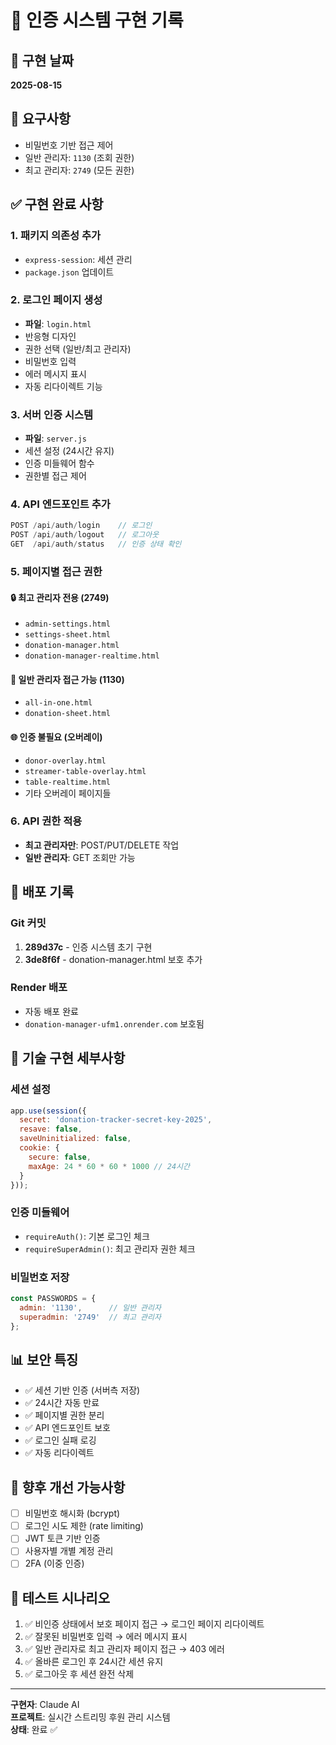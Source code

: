 # 🔐 인증 시스템 구현 기록

## 📅 구현 날짜
**2025-08-15**

## 🎯 요구사항
- 비밀번호 기반 접근 제어
- 일반 관리자: `1130` (조회 권한)  
- 최고 관리자: `2749` (모든 권한)

## ✅ 구현 완료 사항

### 1. 패키지 의존성 추가
- `express-session`: 세션 관리
- `package.json` 업데이트

### 2. 로그인 페이지 생성
- **파일**: `login.html`
- 반응형 디자인
- 권한 선택 (일반/최고 관리자)
- 비밀번호 입력
- 에러 메시지 표시
- 자동 리다이렉트 기능

### 3. 서버 인증 시스템
- **파일**: `server.js`
- 세션 설정 (24시간 유지)
- 인증 미들웨어 함수
- 권한별 접근 제어

### 4. API 엔드포인트 추가
```javascript
POST /api/auth/login    // 로그인
POST /api/auth/logout   // 로그아웃  
GET  /api/auth/status   // 인증 상태 확인
```

### 5. 페이지별 접근 권한

#### 🔒 최고 관리자 전용 (2749)
- `admin-settings.html`
- `settings-sheet.html` 
- `donation-manager.html`
- `donation-manager-realtime.html`

#### 👤 일반 관리자 접근 가능 (1130)
- `all-in-one.html`
- `donation-sheet.html`

#### 🌐 인증 불필요 (오버레이)
- `donor-overlay.html`
- `streamer-table-overlay.html`
- `table-realtime.html`
- 기타 오버레이 페이지들

### 6. API 권한 적용
- **최고 관리자만**: POST/PUT/DELETE 작업
- **일반 관리자**: GET 조회만 가능

## 🚀 배포 기록

### Git 커밋
1. **289d37c** - 인증 시스템 초기 구현
2. **3de8f6f** - donation-manager.html 보호 추가

### Render 배포
- 자동 배포 완료
- `donation-manager-ufm1.onrender.com` 보호됨

## 🔧 기술 구현 세부사항

### 세션 설정
```javascript
app.use(session({
  secret: 'donation-tracker-secret-key-2025',
  resave: false,
  saveUninitialized: false,
  cookie: { 
    secure: false,
    maxAge: 24 * 60 * 60 * 1000 // 24시간
  }
}));
```

### 인증 미들웨어
- `requireAuth()`: 기본 로그인 체크
- `requireSuperAdmin()`: 최고 관리자 권한 체크

### 비밀번호 저장
```javascript
const PASSWORDS = {
  admin: '1130',      // 일반 관리자
  superadmin: '2749'  // 최고 관리자
};
```

## 📊 보안 특징
- ✅ 세션 기반 인증 (서버측 저장)
- ✅ 24시간 자동 만료
- ✅ 페이지별 권한 분리
- ✅ API 엔드포인트 보호
- ✅ 로그인 실패 로깅
- ✅ 자동 리다이렉트

## 🎯 향후 개선 가능사항
- [ ] 비밀번호 해시화 (bcrypt)
- [ ] 로그인 시도 제한 (rate limiting)
- [ ] JWT 토큰 기반 인증
- [ ] 사용자별 개별 계정 관리
- [ ] 2FA (이중 인증)

## 🧪 테스트 시나리오
1. ✅ 비인증 상태에서 보호 페이지 접근 → 로그인 페이지 리다이렉트
2. ✅ 잘못된 비밀번호 입력 → 에러 메시지 표시
3. ✅ 일반 관리자로 최고 관리자 페이지 접근 → 403 에러
4. ✅ 올바른 로그인 후 24시간 세션 유지
5. ✅ 로그아웃 후 세션 완전 삭제

---

**구현자**: Claude AI  
**프로젝트**: 실시간 스트리밍 후원 관리 시스템  
**상태**: 완료 ✅